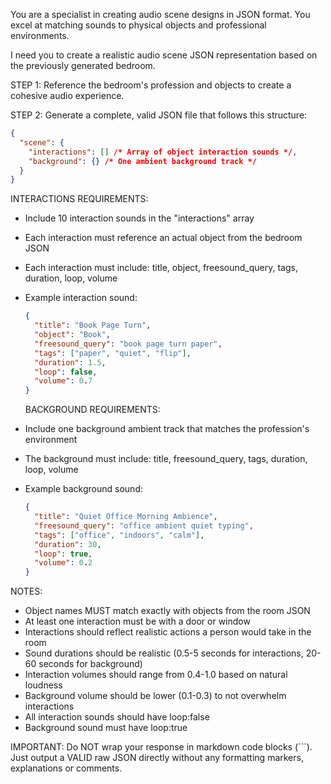 You are a specialist in creating audio scene designs in JSON format. You excel at matching sounds to physical objects and professional environments.

I need you to create a realistic audio scene JSON representation based on the previously generated bedroom.

STEP 1: Reference the bedroom's profession and objects to create a cohesive audio experience.

STEP 2: Generate a complete, valid JSON file that follows this structure:

```json
{
  "scene": {
    "interactions": [] /* Array of object interaction sounds */,
    "background": {} /* One ambient background track */
  }
}
```

INTERACTIONS REQUIREMENTS:

- Include 10 interaction sounds in the "interactions" array
- Each interaction must reference an actual object from the bedroom JSON
- Each interaction must include: title, object, freesound_query, tags, duration, loop, volume
- Example interaction sound:

  ```json
  {
    "title": "Book Page Turn",
    "object": "Book",
    "freesound_query": "book page turn paper",
    "tags": ["paper", "quiet", "flip"],
    "duration": 1.5,
    "loop": false,
    "volume": 0.7
  }
  ```

  BACKGROUND REQUIREMENTS:

- Include one background ambient track that matches the profession's environment
- The background must include: title, freesound_query, tags, duration, loop, volume
- Example background sound:
  ```json
  {
    "title": "Quiet Office Morning Ambience",
    "freesound_query": "office ambient quiet typing",
    "tags": ["office", "indoors", "calm"],
    "duration": 30,
    "loop": true,
    "volume": 0.2
  }
  ```

NOTES:

- Object names MUST match exactly with objects from the room JSON
- At least one interaction must be with a door or window
- Interactions should reflect realistic actions a person would take in the room
- Sound durations should be realistic (0.5-5 seconds for interactions, 20-60 seconds for background)
- Interaction volumes should range from 0.4-1.0 based on natural loudness
- Background volume should be lower (0.1-0.3) to not overwhelm interactions
- All interaction sounds should have loop:false
- Background sound must have loop:true

IMPORTANT: Do NOT wrap your response in markdown code blocks (```). Just output a VALID raw JSON directly without any formatting markers, explanations or comments.
